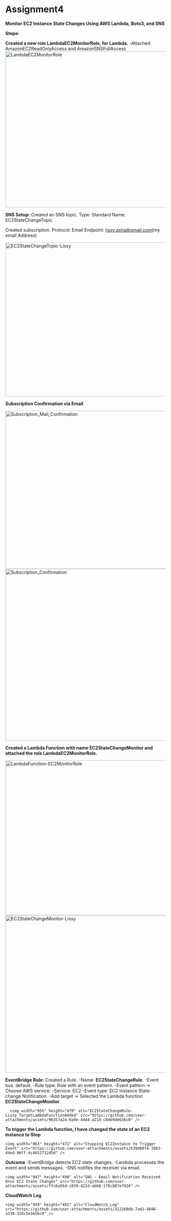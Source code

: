 # Assignment4

**Monitor EC2 Instance State Changes Using AWS Lambda, Boto3, and SNS**

**Steps:**

**Created a new role LambdaEC2MonitorRole, for Lambda.**
  -Attached AmazonEC2ReadOnlyAccess and AmazonSNSFullAccess
    <img width="958" height="491" alt="LambdaEC2MonitorRole" src="https://github.com/user-attachments/assets/4668f0f8-ee90-4748-aa92-0680091ad7df" />

**SNS Setup:**
  Created an SNS topic.
      Type: Standard
      Name: EC2StateChangeTopic

  Created subscription.
    Protocol: Email
    Endpoint: lissy.asha@gmail.com(my email Address)    

  
  <img width="953" height="484" alt="EC2StateChangeTopic-Lissy" src="https://github.com/user-attachments/assets/ed7615b4-6195-4b6f-8b62-38b8f3b123a9" />

**Subscription Confirmation via Email**
  
  <img width="953" height="497" alt="Subscription_Mail_Confirmation" src="https://github.com/user-attachments/assets/9827657b-f696-42c6-a422-f0a571388aea" />  
  
  <img width="960" height="540" alt="Subscription_Confirmation" src="https://github.com/user-attachments/assets/2e327dc6-a9f1-4876-b73a-18ab5414ea1b" />
  
**Created a Lambda Function with name EC2StateChangeMonitor and attached the role LambdaEC2MonitorRole.**

  
  <img width="956" height="487" alt="LambdaFunction-EC2MonitorRole" src="https://github.com/user-attachments/assets/e7d87e57-1346-4a17-a0df-abf159278ef8" />
  

  <img width="958" height="495" alt="EC2StateChangeMonitor-Lissy" src="https://github.com/user-attachments/assets/e7d41234-1998-4738-a58c-046e8f2bd38d" />


**EventBridge Rule:**
  Created a  Rule.
    -Name: **EC2StateChangeRule**.
    -Event bus: default.
    -Rule type: Rule with an event pattern.
    -Event pattern → Choose AWS service:
    -Service: EC2
    -Event type: EC2 Instance State-change Notification.
    -Add target → Selected the Lambda function **EC2StateChangeMonitor**.

    
      <img width="955" height="479" alt="EC2StateChangeRule-Lissy_TargetLambdaFunctionAdded" src="https://github.com/user-attachments/assets/96357a24-6a9e-4d44-a21d-c8de9de636c0" />


**To trigger the Lambda function, I have changed the state of an EC2 instance to Stop** 
    
    <img width="863" height="471" alt="Stopping EC2Instance to Trigger Event" src="https://github.com/user-attachments/assets/639d80f4-7662-4ded-96ff-dc4652712d5d" />

**Outcome**
    -EventBridge detects EC2 state changes.
    -Lambda processes the event and sends messages.
    -SNS notifies the receiver via email.

    <img width="947" height="490" alt="SNS - Email Notification Received Once EC2 State Changes" src="https://github.com/user-attachments/assets/ffc6a56d-c839-422d-abb8-1f8c887e7924" />


**CloudWatch Log**

    
    <img width="949" height="481" alt="CloudWatch_Log" src="https://github.com/user-attachments/assets/312268db-7ad2-4b96-a330-326c5e3e5bc8" />







